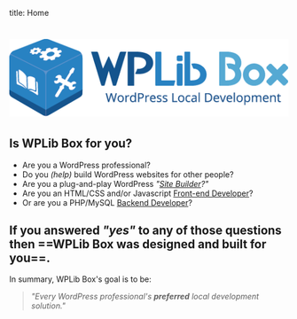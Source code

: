 title: Home

# ![WPLib Box](https://github.com/wplib/wplib.github.io/raw/master/WPLib-Box-100x.png)
 
 
## Is WPLib Box for you?

- Are you a WordPress professional? 
- Do you _(help)_ build WordPress websites for other people?
- Are you a plug-and-play WordPress _"[Site Builder](/glossary/#site-builder)?"_
- Are you an HTML/CSS and/or Javascript [Front-end Developer](/glossary/#front-end-developer)? 
- Or are you a PHP/MySQL [Backend Developer](/glossary/#backend-developer)?

## If you answered _"yes"_ to any of those questions<br> then ==WPLib Box was designed and built for **you**==.

In summary, WPLib Box's goal is to be: 

> _"Every WordPress professional's **preferred** local development solution."_

 